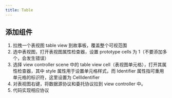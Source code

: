 ```yaml
---
title: Table
---
```


## 添加组件

1. 拉拽一个表视图 table view 到故事板，覆盖整个可视范围
2. 选中表视图，打开表视图属性检查器，设置 prototype cells 为 1（不要添加多个，会发生错误）
3. 选择 view controller scene 中的 table view cell（表视图单元格），打开其属性检查器，其中 style 属性用于设置单元格样式，而 Identifier 属性指可重用单元格的标识符，这里设置为 CellIdentifier
4. 对表视图右键，将数据源协议和委托协议拉到 view controller 中。
5. 代码实现相应协议